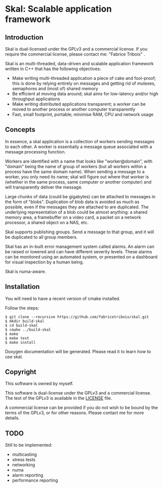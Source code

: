 Skal: Scalable application framework
====================================

Introduction
------------

Skal is dual-licensed under the GPLv3 and a commercial license. If you
require the commercial license, please contact me:
"Fabrice Triboix" <ftriboix-at-incise-dot-com>.

Skal is an multi-threaded, data-driven and scalable application
framework written in C++ that has the following objectives:
 - Make writing multi-threaded application a piece of cake and
   fool-proof; this is done by relying entirely on messages and getting
   rid of mutexes, semaphores and (most of) shared memory
 - Be efficient at moving data around; skal aims for low-latency and/or
   high throughput applications
 - Make writing distributed applications transparent; a worker can be
   moved to another process or another computer transparently
 - Fast, small footprint, portable; minimise RAM, CPU and network usage

Concepts
--------

In essence, a skal application is a collection of workers sending
messages to each other. A worker is essentially a message queue
associated with a message processing function.

Workers are identified with a name that looks like "worker@domain",
with "domain" being the name of group of workers (but all workers
within a process have the same domain name). When sending a message to
a worker, you only need its name; skal will figure out where that
worker is (whether in the same process, same computer or another
computer) and will transparently deliver the message.

Large chunks of data (could be gigabytes) can be attached to messages
in the form of "blobs". Duplication of blob data is avoided as much as
possible, even if the messages they are attached to are duplicated. The
underlying representation of a blob could be almost anything: a shared
memory area, a framebuffer on a video card, a packet on a network
processor, a shared object on a NAS, etc.

Skal supports publishing groups. Send a message to that group, and it
will be duplicated to all group members.

Skal has an in-built error management system called alarms. An alarm
can be raised or lowered and can have different severity levels. These
alarms can be monitored using an automated system, or presented on a
dashboard for visual inspection by a human being.

Skal is numa-aware.

Installation
------------

You will need to have a recent version of cmake installed.

Follow the steps:

    $ git clone --recursive https://github.com/fabricetriboix/skal.git
    $ mkdir build-skal
    $ cd build-skal
    $ cmake ../build-skal
    $ make
    $ make test
    $ make install

Doxygen documentation will be generated. Please read it to learn how
to use skal.

Copyright
---------

This software is owned by myself.

This software is dual-license under the GPLv3 and a commercial license.
The text of the GPLv3 is available in the [LICENSE](LICENSE) file.

A commercial license can be provided if you do not wish to be bound by
the terms of the GPLv3, or for other reasons. Please contact me for more
details.

TODO
----

Still to be implemented:
 - multicasting
 - stress tests
 - networking
 - numa
 - alarm reporting
 - performance reporting

